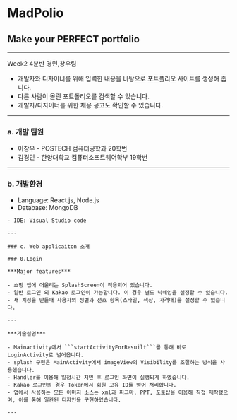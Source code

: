 # MadPolio
## Make your PERFECT portfolio
---
Week2 4분반 경민,창우팀

- 개발자와 디자이너를 위해 입력한 내용을 바탕으로 포트폴리오 사이트를 생성해 줍니다.
- 다른 사람이 올린 포트폴리오를 검색할 수 있습니다.
- 개발자/디자이너를 위한 채용 공고도 확인할 수 있습니다.

---

### a. 개발 팀원

- 이창우 - POSTECH 컴퓨터공학과 20학번
- 김경민 - 한양대학교 컴퓨터소프트웨어학부 19학번

---

### b. 개발환경

- Language: React.js, Node.js
- Database: MongoDB

```
- IDE: Visual Studio code

---

### c. Web applicaiton 소개

### 0.Login

***Major features***

- 쇼핑 앱에 어울리는 SplashScreen이 적용되어 있습니다.
- 일반 로그인 외 Kakao 로그인이 가능합니다. 이 경우 별도 닉네임을 설정할 수 있습니다.
- 새 계정을 만들때 사용자의 성별과 선호 항목(스타일, 색상, 가격대)을 설정할 수 있습니다.

---

***기술설명***

- Mainactivity에서 ```startActivityForResuilt```를 통해 바로 LoginActivity로 넘어옵니다. 
- splash 구현은 MainActivity에서 imageView의 Visibility를 조절하는 방식을 사용했습니다.
- Handler를 이용해 일정시간 지연 후 로그인 화면이 실행되게 하였습니다.
- Kakao 로그인의 경우 Token에서 회원 고유 ID를 얻어 처리합니다.
- 앱에서 사용하는 모든 이미지 소스는 xml과 피그마, PPT, 포토샵을 이용해 직접 제작했으며, 이를 통해 일관된 디자인을 구현하였습니다.

---

